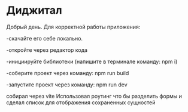 # Диджитал

Добрый день. Для корректной работы приложения:

-скачайте его себе локально. 

-откройте через редактор кода 

-инициируйте библиотеки (напишите в терминале команду: npm i) 

-соберите проект через команду: npm run build 

-запустите проект через команду: npm run dev 

собирал через vite
Использовал роутинг что бы разделить формы и сделал список для отображения сохраненных сущностей

